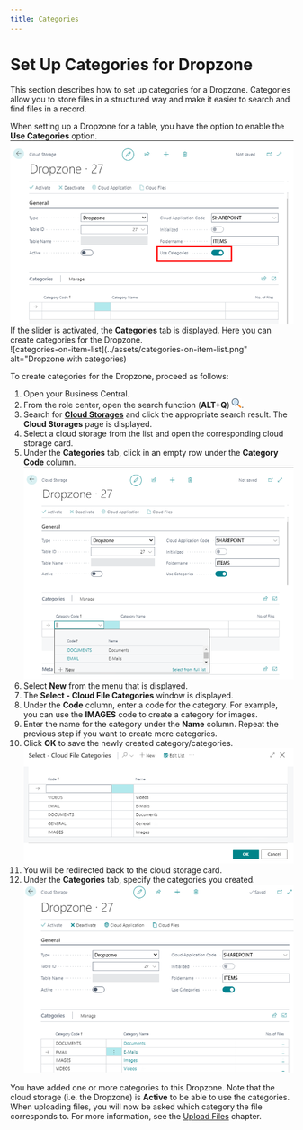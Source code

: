 ```yaml
---
title: Categories
---
```


# <a name="set-up-categories-for-dropzone"></a>Set Up Categories for Dropzone

This section describes how to set up categories for a Dropzone. Categories allow you to store files in a structured way and make it easier to search and find files in a record.  

When setting up a Dropzone for a table, you have the option to enable the **Use Categories** option.  
        ![use-categories](../assets/use-categories.png)  
If the slider is activated, the **Categories** tab is displayed. Here you can create categories for the Dropzone.  
        ![categories-on-item-list](../assets/categories-on-item-list.png" alt="Dropzone with categories)  

To create categories for the Dropzone, proceed as follows:  

1. Open your Business Central.   
1. From the role center, open the search function (**ALT+Q**) <img src="../assets/search-icon.png" width="17px" height="17px"></img>.  
1. Search for **[Cloud Storages](https://businesscentral.dynamics.com/?page=70838580)** and click the appropriate search result.
The **Cloud Storages** page is displayed.  
1. Select a cloud storage from the list and open the corresponding cloud storage card.  
1. Under the **Categories** tab, click in an empty row under the **Category Code** column.  
        ![create-new-category](../assets/create-new-category.png)  
1. Select **New** from the menu that is displayed.  
1. The **Select - Cloud File Categories** window is displayed.  
1. Under the **Code** column, enter a code for the category. For example, you can use the **IMAGES** code to create a category for images.  
1. Enter the name for the category under the **Name** column. Repeat the previous step if you want to create more categories.  
1. Click **OK** to save the newly created category/categories.  
        ![new-categories-created](../assets/new-categories-created.png)  
1. You will be redirected back to the cloud storage card.  
1. Under the **Categories** tab, specify the categories you created.  
        ![added-categories-to-cloud-storage](../assets/added-categories-to-cloud-storage.png)  

You have added one or more categories to this Dropzone. 
Note that the cloud storage (i.e. the Dropzone) is **Active** to be able to use the categories. When uploading files, you will now be asked which category the file corresponds to. For more information, see the [Upload Files](../features/upload-files.md) chapter.  